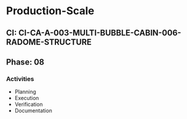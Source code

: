 # Production-Scale

## CI: CI-CA-A-003-MULTI-BUBBLE-CABIN-006-RADOME-STRUCTURE
## Phase: 08

### Activities
- Planning
- Execution
- Verification
- Documentation
